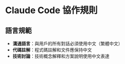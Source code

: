 # Claude Code 協作規則

## 語言規範
- **溝通語言**：與用戶的所有對話必須使用中文（繁體中文）
- **代碼註解**：程式碼註解和文件應保持中文
- **技術討論**：技術概念解釋和方案說明使用中文表達
